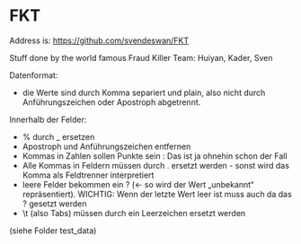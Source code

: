 # FKT

Address is: https://github.com/svendeswan/FKT

Stuff done by the world famous Fraud Killer Team: Huiyan, Kader, Sven


Datenformat:

- die Werte sind durch Komma separiert und plain, also nicht durch Anführungszeichen oder Apostroph abgetrennt.

Innerhalb der Felder:
- % durch _ ersetzen
- Apostroph und Anführungszeichen entfernen
- Kommas in Zahlen sollen Punkte sein : Das ist ja ohnehin schon der Fall
- Alle Kommas in Feldern müssen durch . ersetzt werden - sonst wird das Komma als Feldtrenner interpretiert
- leere Felder bekommen ein ?  (<- so wird der Wert „unbekannt“ repräsentiert). WICHTIG: Wenn der letzte Wert leer ist muss auch da das ? gesetzt werden
- \t (also Tabs) müssen durch ein Leerzeichen ersetzt werden

(siehe Folder test_data)

